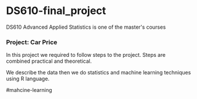 # DS610-final_project
DS610 Advanced Applied Statistics is one of the master's courses

### Project: Car Price

In this project we required to follow steps to the project. Steps are combined practical and theoretical.

We describe the data then we do statistics and machine learning techniques using R language.

#mahcine-learning 
